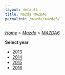 ```yaml
---
layout: default
title: Mazda MAZDA6
permalink: /mazda/mazda6/
---
```

[*Home*](/) > [*Mazda*](/mazda/) > [*MAZDA6*](/mazda/mazda6/)

**Select year**

- [2013](/mazda/mazda6/2013/)
- [2014](/mazda/mazda6/2014/)
- [2015](/mazda/mazda6/2015/)
- [2016](/mazda/mazda6/2016/)
